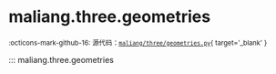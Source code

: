 # maliang.three.geometries

<small>:octicons-mark-github-16: 源代码：[`maliang/three/geometries.py`](https://github.com/Xiaokang2022/maliang-three/blob/1.0.3/maliang/three/geometries.py){ target='_blank' }</small>

::: maliang.three.geometries
